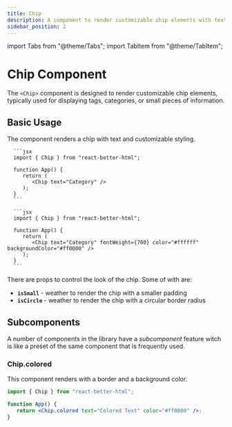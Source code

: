 ```yaml
---
title: Chip
description: A component to render customizable chip elements with text.
sidebar_position: 2
---
```


import Tabs from "@theme/Tabs";
import TabItem from "@theme/TabItem";

# Chip Component

The `<Chip>` component is designed to render customizable chip elements, typically used for displaying tags, categories, or small pieces of information.

## Basic Usage

The component renders a chip with text and customizable styling.

<Tabs>
   <TabItem value="basic" label="Basic" default>

      ```jsx
      import { Chip } from "react-better-html";

      function App() {
         return (
            <Chip text="Category" />
         );
      }
      ```

   </TabItem>

   <TabItem value="custom" label="Custom">

      ```jsx
      import { Chip } from "react-better-html";

      function App() {
         return (
            <Chip text="Category" fontWeight={700} color="#ffffff" backgroundColor="#ff0000" />
         );
      }
      ```

   </TabItem>
</Tabs>

There are props to control the look of the chip. Some of with are:

-  **`isSmall`** - weather to render the chip with a smaller padding
-  **`isCircle`** - weather to render the chip with a circular border radius

## Subcomponents

A number of components in the library have a _subcomponent_ feature witch is like a preset of the same component that is frequently used.

### Chip.colored

This component renders with a border and a background color.

```jsx
import { Chip } from "react-better-html";

function App() {
   return <Chip.colored text="Colored Text" color="#ff0000" />;
}
```

